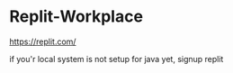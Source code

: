 # Replit-Workplace
https://replit.com/

if you'r local system is not setup for java yet, signup replit
